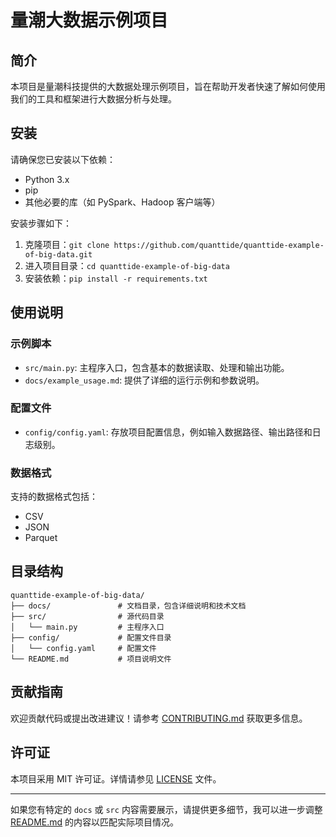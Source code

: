 # 量潮大数据示例项目

## 简介
本项目是量潮科技提供的大数据处理示例项目，旨在帮助开发者快速了解如何使用我们的工具和框架进行大数据分析与处理。

## 安装
请确保您已安装以下依赖：
- Python 3.x
- pip
- 其他必要的库（如 PySpark、Hadoop 客户端等）

安装步骤如下：
1. 克隆项目：`git clone https://github.com/quanttide/quanttide-example-of-big-data.git`
2. 进入项目目录：`cd quanttide-example-of-big-data`
3. 安装依赖：`pip install -r requirements.txt`

## 使用说明
### 示例脚本
- `src/main.py`: 主程序入口，包含基本的数据读取、处理和输出功能。
- `docs/example_usage.md`: 提供了详细的运行示例和参数说明。

### 配置文件
- `config/config.yaml`: 存放项目配置信息，例如输入数据路径、输出路径和日志级别。

### 数据格式
支持的数据格式包括：
- CSV
- JSON
- Parquet

## 目录结构
```
quanttide-example-of-big-data/
├── docs/               # 文档目录，包含详细说明和技术文档
├── src/                # 源代码目录
│   └── main.py         # 主程序入口
├── config/             # 配置文件目录
│   └── config.yaml     # 配置文件
└── README.md           # 项目说明文件
```


## 贡献指南
欢迎贡献代码或提出改进建议！请参考 [CONTRIBUTING.md](CONTRIBUTING.md) 获取更多信息。

## 许可证
本项目采用 MIT 许可证。详情请参见 [LICENSE](LICENSE) 文件。

---

如果您有特定的 `docs` 或 `src` 内容需要展示，请提供更多细节，我可以进一步调整 [README.md](file://D:\pythoncode\shixi\quanttide-example-of-big-data\README.md) 的内容以匹配实际项目情况。